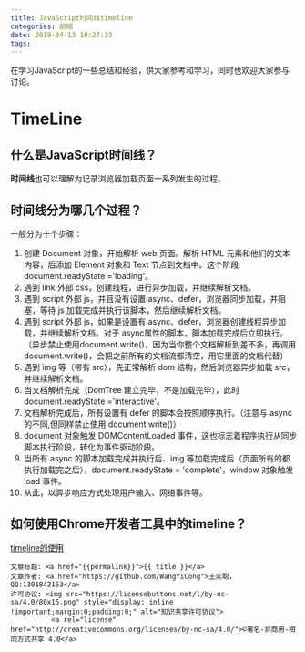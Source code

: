 ```yaml
---
title: JavaScript时间线timeline
categories: 前端
date: 2019-04-13 10:27:33
tags:
---
```

在学习JavaScript的一些总结和经验，供大家参考和学习，同时也欢迎大家参与讨论。

<!--more-->

# TimeLine

## 什么是JavaScript时间线？

**时间线**也可以理解为记录浏览器加载页面一系列发生的过程。

## 时间线分为哪几个过程？

一般分为十个步骤：

1. 创建 Document 对象，开始解析 web 页面。解析 HTML 元素和他们的文本内容，后添加 Element 对象和 Text 节点到文档中。这个阶段 document.readyState ='loading'。
2. 遇到 link 外部 css，创建线程，进行异步加载，并继续解析文档。
3. 遇到 script 外部 js，并且没有设置 async、defer，浏览器同步加载，并阻塞，等待 js 加载完成并执行该脚本，然后继续解析文档。
4. 遇到 script 外部 js，如果是设置有 async、defer，浏览器创建线程异步加载，并继续解析文档。对于 async属性的脚本，脚本加载完成后立即执行。 （异步禁止使用document.write()，因为当你整个文档解析到差不多，再调用 document.write()，会把之前所有的文档流都清空，用它里面的文档代替）
5. 遇到 img 等（带有 src），先正常解析 dom 结构，然后浏览器异步加载 src，并继续解析文档。
6. 当文档解析完成（DomTree 建立完毕，不是加载完毕），此时document.readyState ='interactive'。
7. 文档解析完成后，所有设置有 defer 的脚本会按照顺序执行。（注意与 async 的不同,但同样禁止使用 document.write()）
8. document 对象触发 DOMContentLoaded 事件，这也标志着程序执行从同步脚本执行阶段，转化为事件驱动阶段。
9. 当所有 async 的脚本加载完成并执行后、img 等加载完成后（页面所有的都执行加载完之后），document.readyState = 'complete'，window 对象触发 load 事件。
10. 从此，以异步响应方式处理用户输入、网络事件等。

## 如何使用Chrome开发者工具中的timeline？

[timeline的使用](https://developers.google.com/web/tools/chrome-devtools/memory-problems/)






><span style="font-size:12px">
	文章标题: <a href="{{permalink}}">{{ title }}</a>
	文章作者: <a href="https://github.com/WangYiCong">王奕聪，QQ:1301842163</a>  
	许可协议: <img src="https://licensebuttons.net/l/by-nc-sa/4.0/80x15.png" style="display: inline !important;margin:0;padding:0;" alt="知识共享许可协议">
			  <a rel="license" href="http://creativecommons.org/licenses/by-nc-sa/4.0/">©署名-非商用-相同方式共享 4.0</a>
</span>